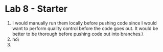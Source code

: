 # Lab 8 - Starter
1) I would manually run them locally before pushing code since I would want to perform quality control before the code goes out. It would be better to be thorough before pushing code out into branches.\
2) no\
3) 
